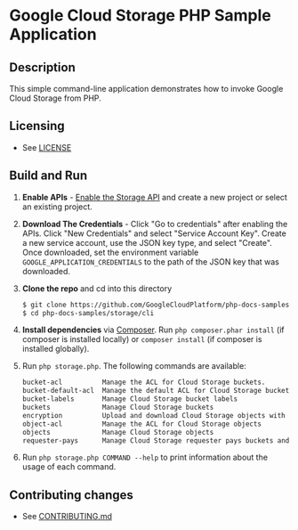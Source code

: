 # Google Cloud Storage PHP Sample Application

## Description

This simple command-line application demonstrates how to invoke Google Cloud Storage from PHP.

## Licensing

* See [LICENSE](../../LICENSE)

## Build and Run
1.  **Enable APIs** - [Enable the Storage API](https://console.cloud.google.com/flows/enableapi?apiid=storage_api)
    and create a new project or select an existing project.
2.  **Download The Credentials** - Click "Go to credentials" after enabling the APIs. Click "New Credentials"
    and select "Service Account Key". Create a new service account, use the JSON key type, and
    select "Create". Once downloaded, set the environment variable `GOOGLE_APPLICATION_CREDENTIALS`
    to the path of the JSON key that was downloaded.
3.  **Clone the repo** and cd into this directory

    ```sh
    $ git clone https://github.com/GoogleCloudPlatform/php-docs-samples
    $ cd php-docs-samples/storage/cli
    ```
4.  **Install dependencies** via [Composer](http://getcomposer.org/doc/00-intro.md).
    Run `php composer.phar install` (if composer is installed locally) or `composer install`
    (if composer is installed globally).
5.  Run `php storage.php`. The following commands are available:

    ```sh
    bucket-acl          Manage the ACL for Cloud Storage buckets.
    bucket-default-acl  Manage the default ACL for Cloud Storage buckets.
    bucket-labels       Manage Cloud Storage bucket labels
    buckets             Manage Cloud Storage buckets
    encryption          Upload and download Cloud Storage objects with encryption
    object-acl          Manage the ACL for Cloud Storage objects
    objects             Manage Cloud Storage objects
    requester-pays      Manage Cloud Storage requester pays buckets and objects
    ```
6. Run `php storage.php COMMAND --help` to print information about the usage of each command.

## Contributing changes

* See [CONTRIBUTING.md](../../CONTRIBUTING.md)

